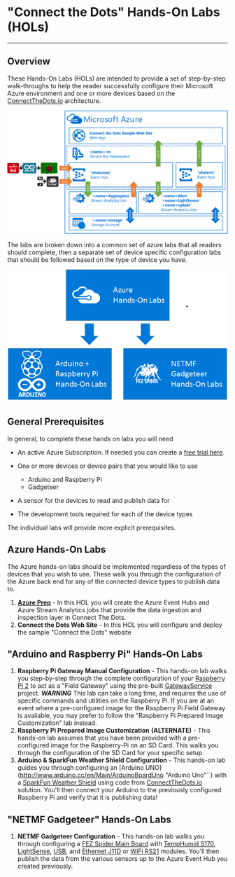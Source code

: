 # "Connect the Dots" Hands-On Labs (HOLs) #
---

## Overview ##

These Hands-On Labs (HOLs) are intended to provide a set of step-by-step walk-throughs to help the reader successfully configure their Microsoft Azure environment and one or more devices based on the [ConnectTheDots.io](http://connectthedots.io) architecture.


![Solution Architecture](./images/SolutionArchitecture/SolutionArchitecture.png)


The labs are broken down into a common set of azure labs that all readers should complete, then a separate set of device specific configuration labs that should be followed based on the type of device you have.  

![Lab Flow](./images/LabFlow/LabFlow.png "Lab Flow")


## General Prerequisites ##

In general, to complete these hands on labs you will need

- An active Azure Subscription.  If needed you can create a [free trial here](http://azure.microsoft.com/en-us/pricing/free-trial "Azure Free Trial"). 

- One or more devices or device pairs that you would like to use
	- Arduino and Raspberry Pi
	- Gadgeteer

- A sensor for the devices to read and publish data for
- The development tools required for each of the device types

The individual labs will provide more explicit prerequisites.   

 
## Azure Hands-On Labs ##

The Azure hands-on labs should be implemented regardless of the types of devices that you wish to use.  These walk you through the configuration of the Azure back end for any of the connected device types to publish data to.   

1. **[Azure Prep](Azure/AzurePrep)** - In this HOL you will create the Azure Event Hubs and Azure Stream Analytics jobs that provide the data ingestion and inspection layer in Connect The Dots.
2. **Connect the Dots Web Site** - In this HOL you will configure and deploy the sample "Connect the Dots" website

## "Arduino and Raspberry Pi" Hands-On Labs ##
    
1. **Raspberry Pi Gateway Manual Configuration** - This hands-on lab walks you step-by-step through the complete configuration of your [Raspberry Pi 2](https://www.raspberrypi.org/products/raspberry-pi-2-model-b/ "Raspberry Pi 2 Model B") to act as a "Field Gateway" using the pre-built [GatewayService](../Devices/Gateways/GatewayService) project. ***WARNING*** This lab can take a long time, and requires the use of specific commands and utilities on the Raspberry Pi.  If you are at an event where a pre-configured image for the Raspberry Pi Field Gateway is available, you may prefer to follow the "Raspberry Pi Prepared Image Customization" lab instead.   
2. **Raspberry Pi Prepared Image Customization** **(ALTERNATE)** - This hands-on lab assumes that you have been provided with a pre-configured image for the Raspberry-Pi on an SD Card.  This walks you through the configuration of the SD Card for your specific setup.   
3. **Arduino & SparkFun Weather Shield Configuration** - This hands-on lab guides you through configuring an [Arduino UNO](http://www.arduino.cc/en/Main/ArduinoBoardUno "Arduino Uno"``) with a [SparkFun Weather Shield](https://www.sparkfun.com/products/12081) using code from [ConnectTheDots.io](http://connectthedots.io "Connect the Dots") solution.  You'll then connect your Arduino to the previously configured Raspberry Pi and verify that it is publishing data! 

## "NETMF Gadgeteer" Hands-On Labs ##

1. **NETMF Gadgeteer Configuration** - This hands-on lab walks you through configuring a [FEZ Spider Main Board](https://www.ghielectronics.com/catalog/product/269 "Fez Spider") with [TempHumid S170](https://www.ghielectronics.com/catalog/product/528), [LightSense](https://www.ghielectronics.com/catalog/product/336), [USB](https://www.ghielectronics.com/catalog/product/280), and [Ethernet J11D](https://www.ghielectronics.com/catalog/product/284) or [WiFi RS21](https://www.ghielectronics.com/catalog/product/282) modules. You'll then publish the data from the various sensors up to the Azure Event Hub you created previously. 


